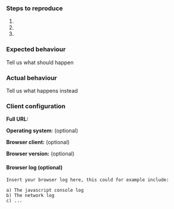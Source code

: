 ### Steps to reproduce

1.
2.
3.

### Expected behaviour
Tell us what should happen

### Actual behaviour
Tell us what happens instead

### Client configuration

**Full URL:**

**Operating system**: (optional)

**Browser client:** (optional)

**Browser version:** (optional)

#### Browser log (optional)
```
Insert your browser log here, this could for example include:

a) The javascript console log
b) The network log 
c) ...
```
